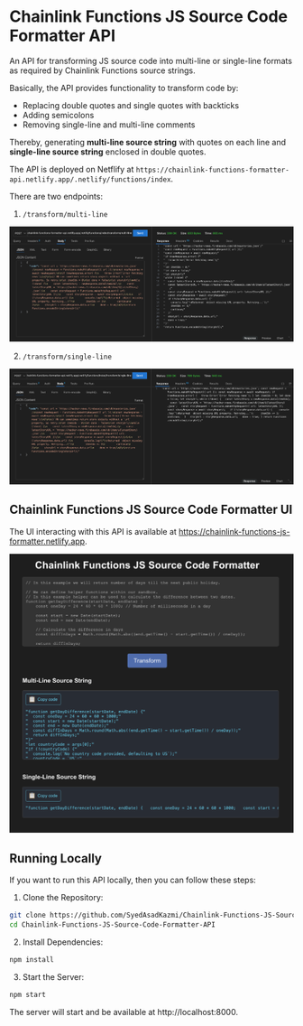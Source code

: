 # Chainlink Functions JS Source Code Formatter API

An API for transforming JS source code into multi-line or single-line formats as required by Chainlink Functions source strings.

Basically, the API provides functionality to transform code by:

- Replacing double quotes and single quotes with backticks
- Adding semicolons
- Removing single-line and multi-line comments

Thereby, generating **multi-line source string** with quotes on each line and **single-line source string** enclosed in double quotes.

The API is deployed on Netflify at `https://chainlink-functions-formatter-api.netlify.app/.netlify/functions/index`.

There are two endpoints:

1. `/transform/multi-line`

![multi-line](image/README/multi-line.png)


2. `/transform/single-line`

![single-line](image/README/single-line.png)


## Chainlink Functions JS Source Code Formatter UI

The UI interacting with this API is available at https://chainlink-functions-js-formatter.netlify.app.

![ui](image/README/ui.png)


## Running Locally

If you want to run this API locally, then you can follow these steps:

1. Clone the Repository:

```bash
git clone https://github.com/SyedAsadKazmi/Chainlink-Functions-JS-Source-Code-Formatter-API
cd Chainlink-Functions-JS-Source-Code-Formatter-API
```

2. Install Dependencies: 

```bash
npm install
```

3. Start the Server:

```bash
npm start
```

The server will start and be available at http://localhost:8000.

